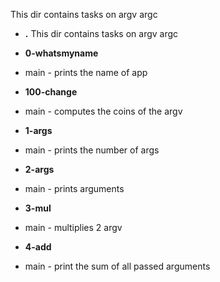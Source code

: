 This dir contains tasks on argv argc 

- **.**
This dir contains tasks on argv argc 

- **0-whatsmyname**
*  main - prints the name of app

- **100-change**
*  main - computes the coins of the argv

- **1-args**
*  main - prints the number of args

- **2-args**
*  main - prints arguments

- **3-mul**
*  main - multiplies 2 argv

- **4-add**
*  main - print the sum of all passed arguments

